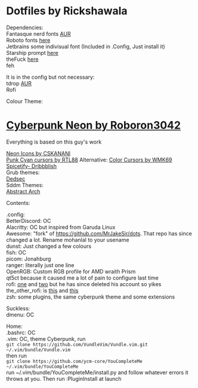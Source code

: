# Dotfiles by Rickshawala                                                  

Dependencies:                                                                   
Fantasque nerd fonts [AUR](https://aur.archlinux.org/packages/ttf-fantasque-sans-mono/)                                          
Roboto fonts [here](https://fonts.google.com/specimen/Roboto)                                          
Jetbrains some indivisual font (Included in .Config, Just install it)        
Starship prompt [here](https://starship.rs/)                        
theFuck [here](https://github.com/nvbn/thefuck)               
feh

It is in the config but not necessary:        
tdrop [AUR](https://aur.archlinux.org/packages/tdrop/)  
Rofi   

Colour Theme: 
# [Cyberpunk Neon by Roboron3042](https://github.com/Roboron3042/Cyberpunk-Neon)  
Everything is based on this guy's work  
  
  
  
[Neon Icons by CSKANANI](https://store.kde.org/p/1358970/)  
[Punk Cyan cursors by RTL88](https://store.kde.org/p/1333537/) Alternative: [Color Cursors by WMK69](https://store.kde.org/p/999761/)  
[Spicetify- Dribbblish](https://github.com/morpheusthewhite/spicetify-themes/tree/master/Dribbblish)       
Grub themes:	
	[Dedsec](https://github.com/vandalsoul/dedsec-grub2-theme/)	     
Sddm Themes:	
	[Abstract Arch](https://www.pling.com/p/1580200)         
      

Contents:  

.config:  
  BetterDiscord: OC  
  Alacritty: OC but inspired from Garuda Linux  
  Awesome: "fork" of https://github.com/MrJakeSir/dots. That repo has since changed a lot. Rename mohanlal to your usename                    
  dunst: Just changed a few colours  
  fish: OC 	      
  picom: Jonahburg   
  ranger: literally just one line  
  OpenRGB: Custom RGB profile for AMD wraith Prism      
  qt5ct because it caused me a lot of pain to configure last time      
  rofi: [one](https://github.com/joni22u/rofi) and [two]( https://www.reddit.com/r/unixporn/comments/qnyihv/oc_few_rofi_themes_pt_2/) but he has since deleted his account so yikes        
	the_other_rofi: is [this](https://www.reddit.com/r/unixporn/comments/sgsbdv/oc_rofi_for_everything/) and [this](https://github.com/niraj998/Rofi-Scripts)     
  zsh: some plugins, the same cyberpunk theme and some extensions                      

Suckless:  
  dmenu: OC  

Home:     
  .bashrc: OC      
  .vim: OC, theme Cyberpunk, run                     
		`git clone https://github.com/VundleVim/Vundle.vim.git ~/.vim/bundle/Vundle.vim`                         
		then run                        
		`git clone https://github.com/ycm-core/YouCompleteMe ~/.vim/bundle/YouCompleteMe`                                    
		run ~/.vim/bundle/YouCompleteMe/install.py and follow whatever errors it throws at you. Then run :PluginInstall at launch

